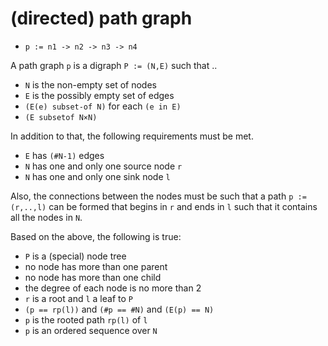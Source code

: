 
<!-- ======================================================================= -->
# (directed) path graph

* `p := n1 -> n2 -> n3 -> n4`

A path graph `p` is a digraph `P := (N,E)` such that ..

* `N` is the non-empty set of nodes
* `E` is the possibly empty set of edges
* `(E(e) subset-of N)` for each `(e in E)`
* `(E subsetof N×N)`

In addition to that, the following requirements must be met.

* `E` has `(#N-1)` edges
* `N` has one and only one source node `r`
* `N` has one and only one sink node `l`

Also, the connections between the nodes must be such that a path `p := (r,..,l)`
can be formed that begins in `r` and ends in `l` such that it contains all the
nodes in `N`.

Based on the above, the following is true:

* `P` is a (special) node tree
* no node has more than one parent
* no node has more than one child
* the degree of each node is no more than 2
* `r` is a root and `l` a leaf to `P`
* `(p == rp(l))` and `(#p == #N)` and `(E(p) == N)`
* `p` is the rooted path `rp(l)` of `l`
* `p` is an ordered sequence over `N`
